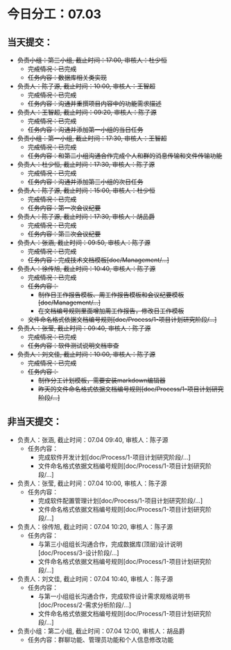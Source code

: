 # 今日分工：07.03

## 当天提交：
- ~~负责小组：第三小组, 截止时间：17:00, 审核人：杜少恒~~
    - ~~完成情况：已完成~~
    - ~~任务内容：数据库相关类实现~~
- ~~负责人：陈子源, 截止时间：10:00, 审核人：王智超~~
    - ~~完成情况：已完成~~
    - ~~任务内容：沟通并重撰项目内容中的功能需求描述~~
- ~~负责人：王智超, 截止时间：09:20, 审核人：陈子源~~
    - ~~完成情况：已完成~~
    - ~~任务内容：沟通并添加第一小组的当日任务~~
- ~~负责小组：第一小组, 截止时间：17:30, 审核人：王智超~~
    - ~~完成情况：已完成~~
    - ~~任务内容：和第二小组沟通合作完成个人和群的消息传输和文件传输功能~~
- ~~负责人：杜少恒, 截止时间：17:30, 审核人：陈子源~~
    - ~~完成情况：已完成~~
    - ~~任务内容：沟通并添加第三小组的次日任务~~
- ~~负责人：陈子源, 截止时间：15:00, 审核人：杜少恒~~
    - ~~完成情况：已完成~~
    - ~~任务内容：第一次会议纪要~~
- ~~负责人：陈子源, 截止时间：17:30, 审核人：胡品爵~~
    - ~~完成情况：已完成~~
    - ~~任务内容：第二次会议纪要~~
- ~~负责人：张涵, 截止时间：09:50, 审核人：陈子源~~
    - ~~完成情况：已完成~~
    - ~~任务内容：完成技术文档模板[doc/Management/...]~~
- ~~负责人：徐传旭, 截止时间：10:40, 审核人：陈子源~~
    - ~~完成情况：已完成~~
    - ~~任务内容：~~
        - ~~制作日工作报告模板、周工作报告模板和会议纪要模板[doc/Management/...]~~
        - ~~在文档编号规则里面增加周工作报告，修改日工作模板~~
    - ~~文件命名格式依据文档编号规则[doc/Process/1-项目计划研究阶段/...]~~
- ~~负责人：张莹, 截止时间：09:40, 审核人：陈子源~~
    - ~~完成情况：已完成~~
    - ~~任务内容：软件测试说明文档审查~~
- ~~负责人：刘文佳, 截止时间：10:00, 审核人：陈子源~~
    - ~~完成情况：已完成~~
    - ~~任务内容：~~
        - ~~制作分工计划模板，需要安装markdown编辑器~~
        - ~~昨天的文件命名格式依据文档编号规则[doc/Process/1-项目计划研究阶段/...]~~

## 非当天提交：
- 负责人：张涵, 截止时间：07.04 09:40, 审核人：陈子源
    - 任务内容：
        - 完成软件开发计划[doc/Process/1-项目计划研究阶段/...]
        - 文件命名格式依据文档编号规则[doc/Process/1-项目计划研究阶段/...]
- 负责人：张莹, 截止时间：07.04 10:00, 审核人：陈子源
    - 任务内容：
        - 完成软件配置管理计划[doc/Process/1-项目计划研究阶段/...]
        - 文件命名格式依据文档编号规则[doc/Process/1-项目计划研究阶段/...]
- 负责人：徐传旭, 截止时间：07.04 10:20, 审核人：陈子源
    - 任务内容：
        - 与第三小组组长沟通合作，完成数据库(顶层)设计说明[doc/Process/3-设计阶段/...]
        - 文件命名格式依据文档编号规则[doc/Process/1-项目计划研究阶段/...]
- 负责人：刘文佳, 截止时间：07.04 10:40, 审核人：陈子源
    - 任务内容：
        - 与第一小组组长沟通合作，完成软件设计需求规格说明书[doc/Process/2-需求分析阶段/...]
        - 文件命名格式依据文档编号规则[doc/Process/1-项目计划研究阶段/...]
- 负责小组：第二小组, 截止时间：07.04 12:00, 审核人：胡品爵
    - 任务内容：群聊功能、管理员功能和个人信息修改功能
